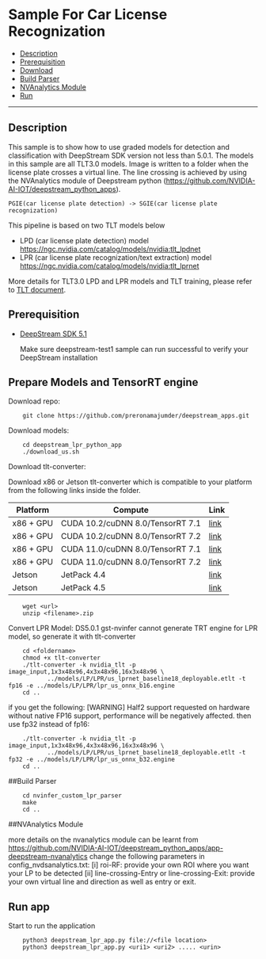 # Sample For Car License Recognization

 - [Description](#description)
 - [Prerequisition](#prerequisition)
 - [Download](#Prepare-Models-and-TensorRT-engine)
 - [Build Parser](#Build-custom-parser)
 - [NVAnalytics Module](#NVAnalytics-Module)
 - [Run](#Run-app)

---

## Description

This sample is to show how to use graded models for detection and classification with DeepStream SDK version not less than 5.0.1. The models in this sample are all TLT3.0 models. Image is written to a folder when the license plate crosses a virtual line. The line crossing is achieved by using the NVAnalytics module of Deepstream python (https://github.com/NVIDIA-AI-IOT/deepstream_python_apps).

`PGIE(car license plate detection) -> SGIE(car license plate recognization)`


This pipeline is based on two TLT models below

* LPD (car license plate detection) model https://ngc.nvidia.com/catalog/models/nvidia:tlt_lpdnet
* LPR (car license plate recognization/text extraction) model https://ngc.nvidia.com/catalog/models/nvidia:tlt_lprnet

More details for TLT3.0 LPD and LPR models and TLT training, please refer to [TLT document](https://docs.nvidia.com/metropolis/TLT/tlt-getting-started-guide/).

## Prerequisition

* [DeepStream SDK 5.1](https://developer.nvidia.com/deepstream-getting-started)

  Make sure deepstream-test1 sample can run successful to verify your DeepStream installation


## Prepare Models and TensorRT engine

Download repo:
```
    git clone https://github.com/preronamajumder/deepstream_apps.git
```
Download models:
```
    cd deepstream_lpr_python_app
    ./download_us.sh
```
Download tlt-converter:

Download x86 or Jetson tlt-converter which is compatible to your platform from the following links inside the folder.

| Platform   |  Compute                       |        Link                                              |
|------------|--------------------------------|----------------------------------------------------------|
|x86 + GPU   |CUDA 10.2/cuDNN 8.0/TensorRT 7.1|[link](https://developer.nvidia.com/cuda102-cudnn80-trt71)|
|x86 + GPU   |CUDA 10.2/cuDNN 8.0/TensorRT 7.2|[link](https://developer.nvidia.com/cuda102-cudnn80-trt72)|
|x86 + GPU   |CUDA 11.0/cuDNN 8.0/TensorRT 7.1|[link](https://developer.nvidia.com/cuda110-cudnn80-trt71)|
|x86 + GPU   |CUDA 11.0/cuDNN 8.0/TensorRT 7.2|[link](https://developer.nvidia.com/cuda110-cudnn80-trt72)|
|Jetson      |JetPack 4.4                     |[link](https://developer.nvidia.com/cuda102-trt71-jp44)   |
|Jetson      |JetPack 4.5                     |[link](https://developer.nvidia.com/cuda102-trt71-jp45)   |

```
    wget <url>
    unzip <filename>.zip
```
Convert LPR Model:
DS5.0.1 gst-nvinfer cannot generate TRT engine for LPR model, so generate it with tlt-converter

```
    cd <foldername>
    chmod +x tlt-converter
    ./tlt-converter -k nvidia_tlt -p image_input,1x3x48x96,4x3x48x96,16x3x48x96 \
           ../models/LP/LPR/us_lprnet_baseline18_deployable.etlt -t fp16 -e ../models/LP/LPR/lpr_us_onnx_b16.engine
    cd ..
```

if you get the following:
[WARNING] Half2 support requested on hardware without native FP16 support, performance will be negatively affected.
 then use fp32 instead of fp16:

```
    ./tlt-converter -k nvidia_tlt -p image_input,1x3x48x96,4x3x48x96,16x3x48x96 \
           ../models/LP/LPR/us_lprnet_baseline18_deployable.etlt -t fp32 -e ../models/LP/LPR/lpr_us_onnx_b32.engine
    cd ..
```

##Build Parser

```
    cd nvinfer_custom_lpr_parser
    make
    cd ..
```
##NVAnalytics Module

more details on the nvanalytics module can be learnt from https://github.com/NVIDIA-AI-IOT/deepstream_python_apps/app-deepstream-nvanalytics
change the following parameters in config_nvdsanalytics.txt:
    [i] roi-RF: provide your own ROI where you want your LP to be detected
    [ii] line-crossing-Entry or line-crossing-Exit: provide your own virtual line and direction as well as entry or exit.

## Run app

Start to run the application
```
    python3 deepstream_lpr_app.py file://<file location>
    python3 deepstream_lpr_app.py <uri1> <uri2> ..... <urin>
```

